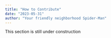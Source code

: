 ```yaml
---
title: "How to Contribute"
date: "2023-05-31"
author: "Your friendly neighborhood Spider-Man"
---
```


This section is still under construction
